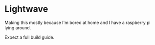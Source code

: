 # Lightwave

Making this mostly because I'm bored at home and I have a raspberry pi lying around.

Expect a full build guide.
